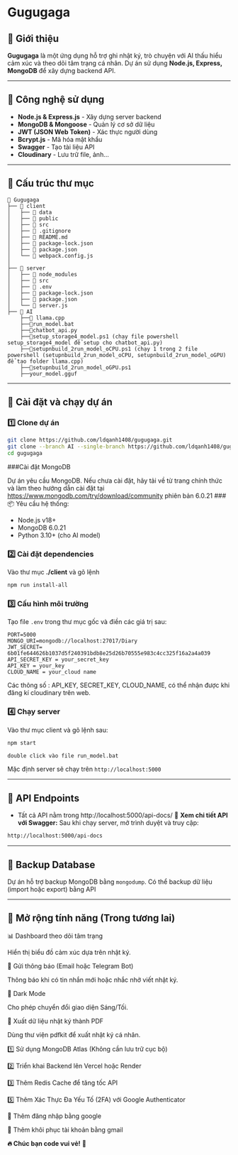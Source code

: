 # Gugugaga

## 📌 Giới thiệu
**Gugugaga** là một ứng dụng hỗ trợ ghi nhật ký, trò chuyện với AI thấu hiểu cảm xúc và theo dõi tâm trạng cá nhân. Dự án sử dụng **Node.js, Express, MongoDB** để xây dựng backend API.

---


## 🚀 Công nghệ sử dụng
- **Node.js & Express.js** - Xây dựng server backend
- **MongoDB & Mongoose** - Quản lý cơ sở dữ liệu
- **JWT (JSON Web Token)** - Xác thực người dùng
- **Bcrypt.js** - Mã hóa mật khẩu
- **Swagger** - Tạo tài liệu API
- **Cloudinary** - Lưu trữ file, ảnh...

---

## 📂 Cấu trúc thư mục
```
📁 Gugugaga
├── 📁 client
│   ├── 📁 data
│   ├── 📁 public
│   ├── 📁 src
│   ├── 📄 .gitignore
│   ├── 📄 README.md
│   ├── 📄 package-lock.json
│   ├── 📄 package.json
│   └── 📄 webpack.config.js
│
├── 📁 server
│   ├── 📁 node_modules
│   ├── 📁 src
│   ├── 📄 .env
│   ├── 📄 package-lock.json
│   ├── 📄 package.json
│   └── 📄 server.js
├── 📁 AI 
    ├──📁 llama.cpp
    ├──📄run_model.bat
    ├──📄chatbot_api.py
    ├──📄setup_storage4_model.ps1 (chạy file powershell setup_storage4_model để setup cho chatbot_api.py)
    ├──📄setupnbuild_2run_model_oCPU.ps1 (chạy 1 trong 2 file powershell (setupnbuild_2run_model_oCPU, setupnbuild_2run_model_oGPU) để tạo folder llama.cpp)
    ├──📄setupnbuild_2run_model_oGPU.ps1
    ├──your_model.gguf
```

---

## 🔧 Cài đặt và chạy dự án
### 1️⃣ **Clone dự án**
```sh
git clone https://github.com/ldqanh1408/gugugaga.git
git clone --branch AI --single-branch https://github.com/ldqanh1408/gugugaga.git
cd gugugaga
```
###Cài đặt MongoDB

Dự án yêu cầu MongoDB. Nếu chưa cài đặt, hãy tải về từ trang chính thức và làm theo hướng dẫn cài đặt tại https://www.mongodb.com/try/download/community
phiên bản 6.0.21
###📦 Yêu cầu hệ thống:
- Node.js v18+
- MongoDB 6.0.21
- Python 3.10+ (cho AI model)

### 2️⃣ **Cài đặt dependencies**
Vào thư mục **./client** và gõ lệnh
```sh
npm run install-all
```

### 3️⃣ **Cấu hình môi trường**
Tạo file `.env` trong thư mục gốc và điền các giá trị sau:
```env
PORT=5000
MONGO_URI=mongodb://localhost:27017/Diary
JWT_SECRET= 6b01fe644626b1037d5f240391bdb8e25d26b70555e983c4cc325f16a2a4a039
API_SECRET_KEY = your_secret_key
API_KEY = your_key
CLOUD_NAME = your_cloud name
```
Các thông số : API_KEY, SECRET_KEY, CLOUD_NAME, có thể nhận được khi đăng kí cloudinary trên web.
### 4️⃣ **Chạy server**
Vào thư mục client và gõ lệnh sau:
```sh
npm start
```
```sh
double click vào file run_model.bat
```

Mặc định server sẽ chạy trên `http://localhost:5000`

---

## 📌 API Endpoints
- Tất cả API nằm trong http://localhost:5000/api-docs/
📌 **Xem chi tiết API với Swagger:**
Sau khi chạy server, mở trình duyệt và truy cập:
```sh
http://localhost:5000/api-docs
```

---

## 🔄 Backup Database
Dự án hỗ trợ backup MongoDB bằng `mongodump`. 
Có thể backup dữ liệu (import hoặc export) bằng API

---


## 📌 Mở rộng tính năng (Trong tương lai)
📊 Dashboard theo dõi tâm trạng

Hiển thị biểu đồ cảm xúc dựa trên nhật ký.

🔔 Gửi thông báo (Email hoặc Telegram Bot)

Thông báo khi có tin nhắn mới hoặc nhắc nhở viết nhật ký.

🎨 Dark Mode

Cho phép chuyển đổi giao diện Sáng/Tối.

📜 Xuất dữ liệu nhật ký thành PDF

Dùng thư viện pdfkit để xuất nhật ký cá nhân.


1️⃣ Sử dụng MongoDB Atlas (Không cần lưu trữ cục bộ)

2️⃣ Triển khai Backend lên Vercel hoặc Render

3️⃣ Thêm Redis Cache để tăng tốc API

5️⃣ Thêm Xác Thực Đa Yếu Tố (2FA) với Google Authenticator

🔧 Thêm đăng nhập bằng google

🔧 Thêm khôi phục tài khoản bằng gmail 

**🔥 Chúc bạn code vui vẻ!** 🚀

